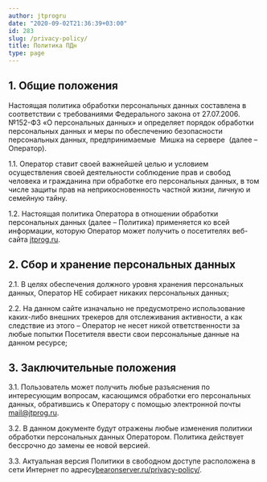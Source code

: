 ```yaml
---
author: jtprogru
date: "2020-09-02T21:36:39+03:00"
id: 283
slug: /privacy-policy/
title: Политика ПДн
type: page
---
```

## 1. Общие положения

Настоящая политика обработки персональных данных составлена в соответствии с требованиями Федерального закона от 27.07.2006. №152-ФЗ «О персональных данных» и определяет порядок обработки персональных данных и меры по обеспечению безопасности персональных данных, предпринимаемые &nbsp;Мишка на сервере&nbsp; (далее – Оператор).

1.1. Оператор ставит своей важнейшей целью и условием осуществления своей деятельности соблюдение прав и свобод человека и гражданина при обработке его персональных данных, в том числе защиты прав на неприкосновенность частной жизни, личную и семейную тайну.

1.2. Настоящая политика Оператора в отношении обработки персональных данных (далее – Политика) применяется ко всей информации, которую Оператор может получить о посетителях веб-сайта [jtprog.ru](https://jtprog.ru).

## 2. Сбор и хранение персональных данных

2.1. В целях обеспечения должного уровня хранения персональных данных, Оператор НЕ собирает никаких персональных данных;

2.2. На данном сайте изначально не предусмотрено использование каких-либо внешних трекеров для отслеживания активности, а как следствие из этого – Оператор не несет никой ответственности за любые попытки Посетителя ввести свои персональные данные на данном ресурсе;

## 3. Заключительные положения

3.1. Пользователь может получить любые разъяснения по интересующим вопросам, касающимся обработки его персональных данных, обратившись к Оператору с помощью электронной почты [mail@jtprog.ru](mailto:mail@jtprog.ru).

3.2. В данном документе будут отражены любые изменения политики обработки персональных данных Оператором. Политика действует бессрочно до замены ее новой версией.

3.3. Актуальная версия Политики в свободном доступе расположена в сети Интернет по адресу[bearonserver.ru/privacy-policy/](https://bearonserver.ru/privacy-policy/).
